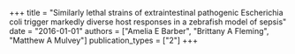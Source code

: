 +++
title = "Similarly lethal strains of extraintestinal pathogenic Escherichia coli trigger markedly diverse host responses in a zebrafish model of sepsis"
date = "2016-01-01"
authors = ["Amelia E Barber", "Brittany A Fleming", "Matthew A Mulvey"]
publication_types = ["2"]
+++
